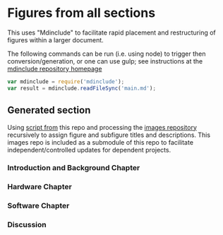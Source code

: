 # Figures from all sections

This uses "Mdinclude" to facilitate rapid placement and restructuring of figures within a larger document.


The following commands can be run (i.e. using node) to trigger then conversion/generation, or one can use gulp; see instructions at the [mdinclude repository homepage](https://github.com/mastersign/mdinclude#simple-text-include)

```javascript
var mdinclude = require('mdinclude');
var result = mdinclude.readFileSync('main.md');
```
## Generated section

Using [script from](https://github.com/markbucklin/thesis/blob/draft/bin/imgdirs2md.sh) this repo and processing the [images repository](https://github.com/markbucklin/images) recursively to assign figure and subfigure titles and descriptions. This images repo is included as a submodule of this repo to facilitate independent/controlled updates for dependent projects.



### Introduction and Background Chapter
<!-- #include "monkey-related.fig.md" -->
<!-- #include "neuromodulation-implant.fig.md" -->
<!-- #include "neuromodulation-pcb.fig.md" -->

### Hardware Chapter
<!-- #include "animal-tracking.fig.md" -->
<!-- #include "behavior-box.fig.md" -->
<!-- #include "beveled-fiber-bundle.fig.md" -->
<!-- #include "headplate-holder.fig.md" -->
<!-- #include "microscope.fig.md" -->
<!-- #include "spherical-treadmill-extended.fig.md" -->
<!-- #include "spherical-treadmill-motion-sensors.fig.md" -->
<!-- #include "spherical-treadmill-VR.fig.md" -->
<!-- #include "spherical-treadmill-water-delivery.fig.md" -->
<!-- #include "cranial-window.fig.md" -->

### Software Chapter
<!-- #include "FluoPro.fig.md" -->
<!-- #include "Pipeline.fig.md" -->
<!-- #include "Scicadelic.fig.md" -->
<!-- #include "sfn-poster.fig.md" -->
<!-- #include "SW-2015-09-image-processing-refinement.fig.md" -->
<!-- #include "SW-2015-11-batch05-image-processing.fig.md" -->
<!-- #include "SW-2016-01-batch12-image-processing.fig.md" -->
<!-- #include "SW-2017-08-roi05.fig.md" -->
<!-- #include "SW-2018-08-batch02-image-processing.fig.md" -->

### Discussion
<!-- #include "SW-sequence-2015-07-seq02.fig.md" -->
<!-- #include "SW-sequence-2015-12-seq23.fig.md" -->
<!-- #include "SW-sequence-2016-01-seq25.fig.md" -->
<!-- #include "SW-sequence-vlcsnap.fig.md" -->
